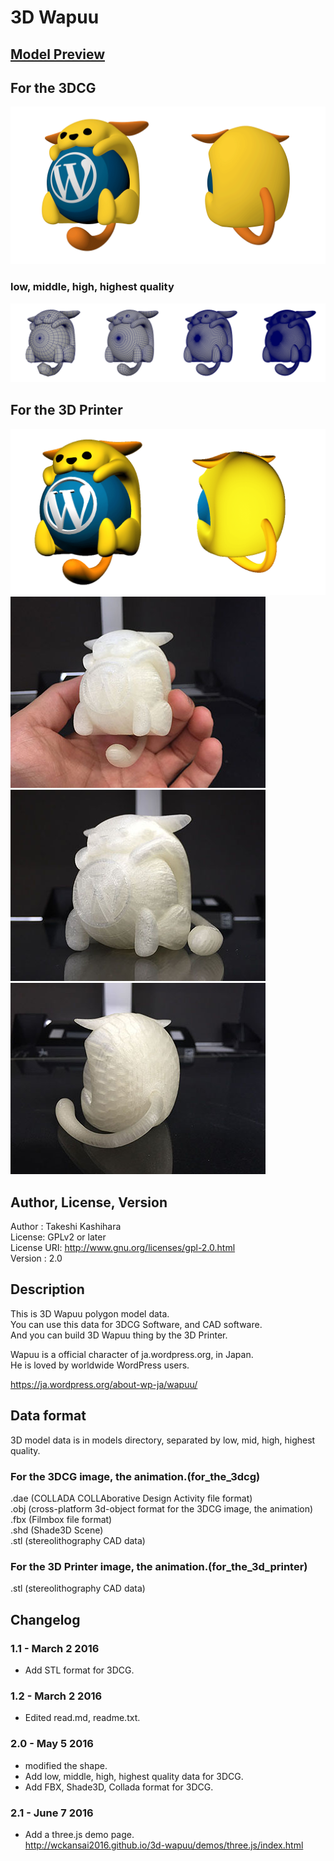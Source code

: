 # 3D Wapuu

## [Model Preview](./models/for_the_3dcg/mid_quality/stl/wapuu_mid.stl)  
## For the 3DCG
![3D Wapuu](./images/wapuu_render_1.png)
### low, middle, high, highest quality
![3D Wapuu](./images/wapuu_wire.png)

## For the 3D Printer
![3D Wapuu](./images/wapuu_render_2.png)
![3D Wapuu](./images/wapuu_3d_printer_1.jpg)
![3D Wapuu](./images/wapuu_3d_printer_2.jpg)
![3D Wapuu](./images/wapuu_3d_printer_3.jpg)

## Author, License, Version
Author : Takeshi Kashihara  
License: GPLv2 or later  
License URI: http://www.gnu.org/licenses/gpl-2.0.html  
Version : 2.0

## Description
This is 3D Wapuu polygon model data.  
You can use this data for 3DCG Software, and CAD software.  
And you can build 3D Wapuu thing by the 3D Printer.  

Wapuu is a official character of ja.wordpress.org, in Japan.  
He is loved by worldwide WordPress users.  

https://ja.wordpress.org/about-wp-ja/wapuu/  

## Data format
3D model data is in models directory, separated by low, mid, high, highest quality.  
### For the 3DCG image, the animation.(for_the_3dcg)
.dae (COLLADA COLLAborative Design Activity file format)  
.obj (cross-platform 3d-object format for the 3DCG image, the animation)  
.fbx (Filmbox file format)  
.shd (Shade3D Scene)  
.stl (stereolithography CAD data)  

### For the 3D Printer image, the animation.(for_the_3d_printer)
.stl (stereolithography CAD data)  


## Changelog  
### 1.1 - March 2 2016
* Add STL format for 3DCG.  

### 1.2 - March 2 2016
* Edited read.md, readme.txt.  

### 2.0 - May 5 2016
* modified the shape.  
* Add low, middle, high, highest quality data for 3DCG.  
* Add FBX, Shade3D, Collada format for 3DCG.  

### 2.1 - June 7 2016
* Add a three.js demo page.  
http://wckansai2016.github.io/3d-wapuu/demos/three.js/index.html

